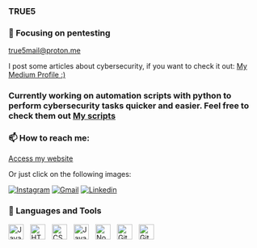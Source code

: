 ###      TRUE5
###  👋  Focusing on pentesting 
true5mail@proton.me



I post some articles about cybersecurity, if you want to check it out: <a href="https://medium.com/@rodrigocolozio">My Medium Profile :)</a>



### Currently working on automation scripts with python to perform cybersecurity tasks quicker and easier. Feel free to check them out <a href="https://github.com/rodrigocolozio?tab=stars">My scripts</a>




###  📫 How to reach me:

<a href="https://linktr.ee/rodrigocolozio">Access my website</a>

<span> Or just click on the following images:</span>

<div>
  <a href="https://www.instagram.com/rodcolozio" target="_blank"><img src="https://img.shields.io/badge/-Instagram-E4405F?style=flat&logo=instagram&logoColor=white" alt="Instagram" /></a>
  <a href="mailto: rodrigocolozio@gmail.com"><img src="https://img.shields.io/badge/Gmail-red?style=flat&logo=Gmail&logoColor=white" alt="Gmail" /></a>
  <a href="https://www.linkedin.com/in/rodrigo-colozio-24275216a/ target="_blank"><img src="https://img.shields.io/badge/LinkedIn-blue?style=flat&logo=linkedin&labelColor=blue" alt="Linkedin" /></a>
</div>



### 🧰 Languages and Tools

<img align="left" alt="Java" width="30px" style="padding-right:10px;" src="https://cdn.jsdelivr.net/gh/devicons/devicon/icons/java/java-original.svg"/>
<img align="left" alt="HTML" width="30px" style="padding-right:10px;" src="https://cdn.jsdelivr.net/gh/devicons/devicon/icons/html5/html5-plain.svg" />
<img align="left" alt="CSS" width="30px" style="padding-right:10px;" src="https://cdn.jsdelivr.net/gh/devicons/devicon/icons/css3/css3-plain.svg" />
<img align="left" alt="JavaScript" width="30px" style="padding-right:10px;" src="https://cdn.jsdelivr.net/gh/devicons/devicon/icons/javascript/javascript-plain.svg" />
<img align="left" alt="NodeJS" width="30px" style="padding-right:10px;" src="https://cdn.jsdelivr.net/gh/devicons/devicon/icons/nodejs/nodejs-original.svg" />
<img align="left" alt="Git" width="30px" style="padding-right:10px;" src="https://cdn.jsdelivr.net/gh/devicons/devicon/icons/git/git-original.svg" />
<img align="left" alt="GitHub" width="30px" style="padding-right:10px;" src="https://cdn.jsdelivr.net/gh/devicons/devicon/icons/github/github-original.svg" />




<!---
rodrigocolozio/rodrigocolozio is a ✨ special ✨ repository because its `README.md` (this file) appears on your GitHub profile.
You can click the Preview link to take a look at your changes.
--->

